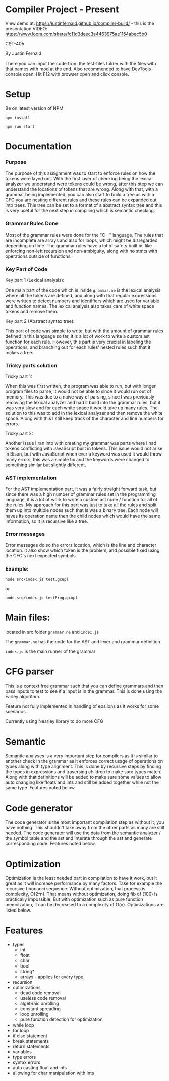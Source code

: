 # Compiler Project - Present

View demo at: https://justinfernald.github.io/compiler-build/ - this is the presentation
VIDEO: https://www.loom.com/share/fc11d3deec3a4463975ae1154abec5b0

CST-405

By Justin Fernald

There you can input the code from the test-files folder with the files with that names with mod at the end.
Also recommended to have DevTools console open. Hit F12 with browser open and click console.

# Setup

Be on latest version of NPM

`npm install`

`npm run start`

# Documentation

### Purpose

The purpose of this assignment was to start to enforce rules on how the tokens were layed out. With the first layer of checking being the lexical analyzer we understand were tokens could be wrong, after this step we can understand the locations of tokens that are wrong. Along with that, with a grammar being implemented, you can also start to build a tree as with a CFG you are nesting different rules and these rules can be expanded out into trees. This tree can be set to a format of a abstract syntax tree and this is very useful for the next step in compiling which is semantic checking.

### Grammar Rules Done

Most of the grammar rules were done for the "C--" language. The rules that are incomplete are arrays and also for loops, which might be disregarded depending on time. The grammar rules have a lot of safety built in, like enforcing non-left recursion and non-ambiguity, along with no stmts with operations outside of functions.

### Key Part of Code

Key part 1 (Lexical analysis):

One main part of the code which is inside `grammar.ne` is the lexical analysis where all the tokens are defined, and along with that regular expressions were written to detect numbers and identifiers which are used for variable and function names. The lexical analysis also takes care of white space tokens and remove them.

Key part 2 (Abstract syntax tree):

This part of code was simple to write, but with the amount of grammar rules defined in this language so far, it is a lot of work to write a custom ast function for each rule. However, this part is very crucial in labeling the operations, and branching out for each rules' nested rules such that it makes a tree.

### Tricky parts solution

Tricky part 1:

When this was first written, the program was able to run, but with longer program files to parse, it would not be able to since it would run out of memory. This was due to a naive way of parsing, since I was previously removing the lexical analyzer and had it build into the grammar rules, but it was very slow and for each white space it would take up many rules. The solution to this was to add in the lexical analyzer and then remove the white space. Along with this I still keep track of the character and line numbers for errors.

Tricky part 2:

Another issue I ran into with creating my grammar was parts where I had tokens conflicting with JavaScript built in tokens. This issue would not arise in Bison, but with JavaScript when ever a keyword was used it would throw many errors, this was a simple fix and the keywords were changed to something similar but slightly different.

### AST implementation

For the AST implementation part, it was a fairly straight forward task, but since there was a high number of grammar rules set in the programming language, it is a lot of work to write a custom ast node / function for all of the rules. My approach for this part was just to take all the rules and split them up into multiple nodes such that is was a binary tree. Each node will haves its operation name then the child nodes which would have the same information, so it is recursive like a tree.

### Error messages

Error messages do so the errors location, which is the line and character location. It also show which token is the problem, and possible fixed using the CFG's next expected symbols.

### Example:

`node src/index.js test.gcupl`

or

`node src/index.js testProg.gcupl`

# Main files:

located in src folder
`grammar.ne` and `index.js`

The `grammar.ne` has the code for the AST and lexer and grammar definition

`index.js` is the main runner of the grammar

# CFG parser

This is a context free grammar such that you can define grammars and then pass inputs to test to see if a input is in the grammar. This is done using the Earley algorithm.

Feature not fully implemented in handling of epsilons as it works for some scenarios.

Currently using Nearley library to do more CFG

# Semantic

Semantic analyses is a very important step for compilers as it is similar to another check in the grammar as it enforces correct usage of operations on types along with type alignment. This is done by recursive steps by finding the types in expressions and traversing children to make sure types match. Along with that definitions will be added to make sure some values to allow auto changing like floats and ints and still be added together while not the same type. Features noted below.

# Code generator

The code generator is the most important compilation step as without it, you have nothing. This shouldn't take away from the other parts as many are still needed. The code generator will use the data from the semantic analyzer / the symbol table and the ast and interate through the ast and generate corresponding code. Features noted below.

# Optimization

Optimization is the least needed part in compilation to have it work, but it great as it will increase performance by many factors. Take for example the recursive fibonacci sequence. Without optimization, that process is complexity, O(2^n). That means without optimization, doing fib of (100) is practically impossible. But with optimization such as pure function memoization, it can be decreased to a complexity of O(n). Optimizations are listed below.

# Features

-   types
    -   int
    -   float
    -   char
    -   bool
    -   string\*
    -   arrays - applies for every type
-   recursion
-   optimizations
    -   dead code removal
    -   useless code removal
    -   algebraic unrolling
    -   constant spreading
    -   loop unrolling
    -   pure function detection for optimization
-   while loop
-   for loop
-   if else statement
-   break statements
-   return statements
-   variables
-   type errors
-   syntax errors
-   auto casting float and ints
-   allowing for char manipulation with ints
